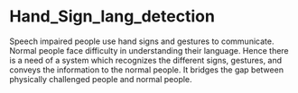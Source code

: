 # Hand_Sign_lang_detection
Speech impaired people use hand signs and gestures to communicate. Normal people face difficulty in understanding their language. Hence there is a need of a system which recognizes the different signs, gestures, and conveys the information to the normal people. It bridges the gap between physically challenged people and normal people.
